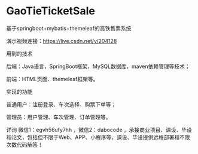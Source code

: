# GaoTieTicketSale
基于springboot+mybatis+themeleaf的高铁售票系统 

演示视频连接：https://live.csdn.net/v/204128

用到的技术

后端：Java语言，SpringBoot框架，MySQL数据库，maven依赖管理等技术；

前端：HTML页面、themeleaf框架等。

实现的功能

普通用户：注册登录、车次选择、购票下单等；

管理员：用户管理、车次管理、订单管理等。

详询 微信1：egvh56ufy7hh ，微信2：dabocode 。承接商业项目、课设、毕设和论文，包括但不限于Web、APP、小程序等，课设、毕设提供远程部署和不限次数代码解答！
